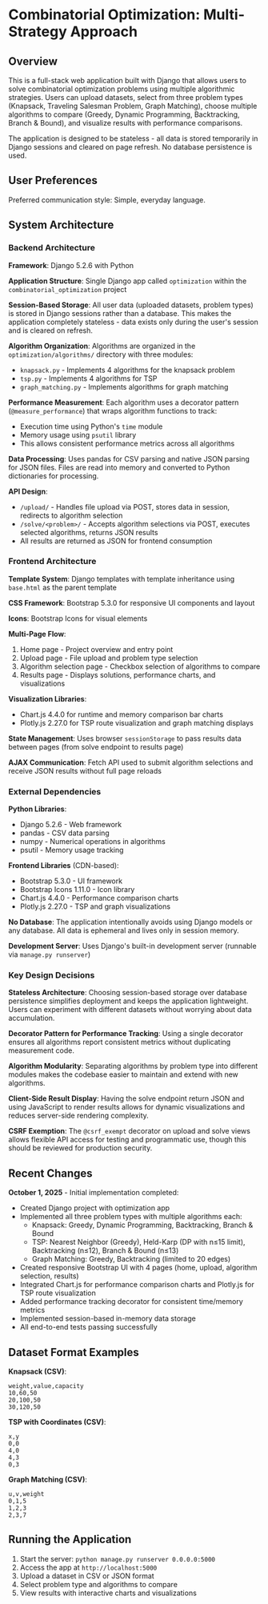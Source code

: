 # Combinatorial Optimization: Multi-Strategy Approach

## Overview

This is a full-stack web application built with Django that allows users to solve combinatorial optimization problems using multiple algorithmic strategies. Users can upload datasets, select from three problem types (Knapsack, Traveling Salesman Problem, Graph Matching), choose multiple algorithms to compare (Greedy, Dynamic Programming, Backtracking, Branch & Bound), and visualize results with performance comparisons.

The application is designed to be stateless - all data is stored temporarily in Django sessions and cleared on page refresh. No database persistence is used.

## User Preferences

Preferred communication style: Simple, everyday language.

## System Architecture

### Backend Architecture

**Framework**: Django 5.2.6 with Python

**Application Structure**: Single Django app called `optimization` within the `combinatorial_optimization` project

**Session-Based Storage**: All user data (uploaded datasets, problem types) is stored in Django sessions rather than a database. This makes the application completely stateless - data exists only during the user's session and is cleared on refresh.

**Algorithm Organization**: Algorithms are organized in the `optimization/algorithms/` directory with three modules:
- `knapsack.py` - Implements 4 algorithms for the knapsack problem
- `tsp.py` - Implements 4 algorithms for TSP
- `graph_matching.py` - Implements algorithms for graph matching

**Performance Measurement**: Each algorithm uses a decorator pattern (`@measure_performance`) that wraps algorithm functions to track:
- Execution time using Python's `time` module
- Memory usage using `psutil` library
- This allows consistent performance metrics across all algorithms

**Data Processing**: Uses pandas for CSV parsing and native JSON parsing for JSON files. Files are read into memory and converted to Python dictionaries for processing.

**API Design**: 
- `/upload/` - Handles file upload via POST, stores data in session, redirects to algorithm selection
- `/solve/<problem>/` - Accepts algorithm selections via POST, executes selected algorithms, returns JSON results
- All results are returned as JSON for frontend consumption

### Frontend Architecture

**Template System**: Django templates with template inheritance using `base.html` as the parent template

**CSS Framework**: Bootstrap 5.3.0 for responsive UI components and layout

**Icons**: Bootstrap Icons for visual elements

**Multi-Page Flow**:
1. Home page - Project overview and entry point
2. Upload page - File upload and problem type selection
3. Algorithm selection page - Checkbox selection of algorithms to compare
4. Results page - Displays solutions, performance charts, and visualizations

**Visualization Libraries**:
- Chart.js 4.4.0 for runtime and memory comparison bar charts
- Plotly.js 2.27.0 for TSP route visualization and graph matching displays

**State Management**: Uses browser `sessionStorage` to pass results data between pages (from solve endpoint to results page)

**AJAX Communication**: Fetch API used to submit algorithm selections and receive JSON results without full page reloads

### External Dependencies

**Python Libraries**:
- Django 5.2.6 - Web framework
- pandas - CSV data parsing
- numpy - Numerical operations in algorithms
- psutil - Memory usage tracking

**Frontend Libraries** (CDN-based):
- Bootstrap 5.3.0 - UI framework
- Bootstrap Icons 1.11.0 - Icon library
- Chart.js 4.4.0 - Performance comparison charts
- Plotly.js 2.27.0 - TSP and graph visualizations

**No Database**: The application intentionally avoids using Django models or any database. All data is ephemeral and lives only in session memory.

**Development Server**: Uses Django's built-in development server (runnable via `manage.py runserver`)

### Key Design Decisions

**Stateless Architecture**: Choosing session-based storage over database persistence simplifies deployment and keeps the application lightweight. Users can experiment with different datasets without worrying about data accumulation.

**Decorator Pattern for Performance Tracking**: Using a single decorator ensures all algorithms report consistent metrics without duplicating measurement code.

**Algorithm Modularity**: Separating algorithms by problem type into different modules makes the codebase easier to maintain and extend with new algorithms.

**Client-Side Result Display**: Having the solve endpoint return JSON and using JavaScript to render results allows for dynamic visualizations and reduces server-side rendering complexity.

**CSRF Exemption**: The `@csrf_exempt` decorator on upload and solve views allows flexible API access for testing and programmatic use, though this should be reviewed for production security.

## Recent Changes

**October 1, 2025** - Initial implementation completed:
- Created Django project with optimization app
- Implemented all three problem types with multiple algorithms each:
  - Knapsack: Greedy, Dynamic Programming, Backtracking, Branch & Bound
  - TSP: Nearest Neighbor (Greedy), Held-Karp (DP with n≤15 limit), Backtracking (n≤12), Branch & Bound (n≤13)
  - Graph Matching: Greedy, Backtracking (limited to 20 edges)
- Created responsive Bootstrap UI with 4 pages (home, upload, algorithm selection, results)
- Integrated Chart.js for performance comparison charts and Plotly.js for TSP route visualization
- Added performance tracking decorator for consistent time/memory metrics
- Implemented session-based in-memory data storage
- All end-to-end tests passing successfully

## Dataset Format Examples

**Knapsack (CSV)**:
```csv
weight,value,capacity
10,60,50
20,100,50
30,120,50
```

**TSP with Coordinates (CSV)**:
```csv
x,y
0,0
4,0
4,3
0,3
```

**Graph Matching (CSV)**:
```csv
u,v,weight
0,1,5
1,2,3
2,3,7
```

## Running the Application

1. Start the server: `python manage.py runserver 0.0.0.0:5000`
2. Access the app at `http://localhost:5000`
3. Upload a dataset in CSV or JSON format
4. Select problem type and algorithms to compare
5. View results with interactive charts and visualizations